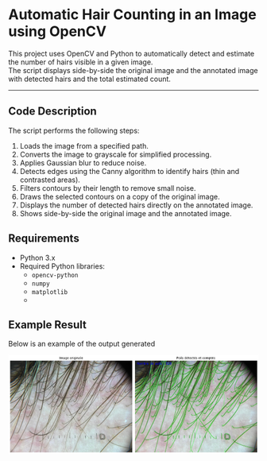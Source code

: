 #  Automatic Hair Counting in an Image using OpenCV

This project uses OpenCV and Python to automatically detect and estimate the number of hairs visible in a given image.  
The script displays side-by-side the original image and the annotated image with detected hairs and the total estimated count.

---
## Code Description

The script performs the following steps:  
1. Loads the image from a specified path.  
2. Converts the image to grayscale for simplified processing.  
3. Applies Gaussian blur to reduce noise.  
4. Detects edges using the Canny algorithm to identify hairs (thin and contrasted areas).  
5. Filters contours by their length to remove small noise.  
6. Draws the selected contours on a copy of the original image.  
7. Displays the number of detected hairs directly on the annotated image.  
8. Shows side-by-side the original image and the annotated image.
## Requirements

- Python 3.x  
- Required Python libraries:  
  - `opencv-python`  
  - `numpy`  
  - `matplotlib`
  - 
## Example Result
Below is an example of the output generated

![Example Output](output.png)


